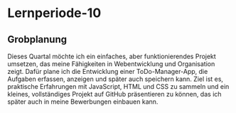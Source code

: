 # Lernperiode-10
## Grobplanung
Dieses Quartal möchte ich ein einfaches, aber funktionierendes Projekt umsetzen, das meine Fähigkeiten in Webentwicklung und Organisation zeigt. Dafür plane ich die Entwicklung einer ToDo-Manager-App, die Aufgaben erfassen, anzeigen und später auch speichern kann. Ziel ist es, praktische Erfahrungen mit JavaScript, HTML und CSS zu sammeln und ein kleines, vollständiges Projekt auf GitHub präsentieren zu können, das ich später auch in meine Bewerbungen einbauen kann.

